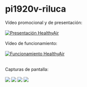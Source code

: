 # pi1920v-riluca
Vídeo promocional y de presentación: <br/><br/>
[![Presentación HealthyAir](https://img.youtube.com/vi/YAmfe_F_0O4/0.jpg)](https://www.youtube.com/watch?v=YAmfe_F_0O4 "Presentación Healthy Air, tu app de salud ambiental")
<br/><br/>
Vídeo de funcionamiento: <br/><br/>
[![Funcionamiento HealthyAir](http://img.youtube.com/vi/h8ycUZZeswM/0.jpg)](http://www.youtube.com/watch?v=h8ycUZZeswM "Presentación HealthyAir")
<br/><br/><br/>
Capturas de pantalla:<br/><br/>
![](https://github.com/2DAMUE/pi1920v-riluca/blob/master/app/src/main/assets/splash.PNG)
![](https://github.com/2DAMUE/pi1920v-riluca/blob/master/app/src/main/assets/login.PNG)
![](https://github.com/2DAMUE/pi1920v-riluca/blob/master/app/src/main/assets/navigation.PNG)
![](https://github.com/2DAMUE/pi1920v-riluca/blob/master/app/src/main/assets/stations.PNG)
